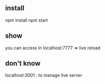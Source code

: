 ## install
npm install
npm start

## show
you can access in localhost:7777
=> live reload

## don't know
localhost:3001 : to manage live server